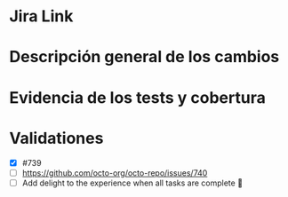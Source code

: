 # Jira Link

# Descripción general de los cambios

# Evidencia de los tests y cobertura

# Validationes

- [x] #739
- [ ] https://github.com/octo-org/octo-repo/issues/740
- [ ] Add delight to the experience when all tasks are complete :tada:

